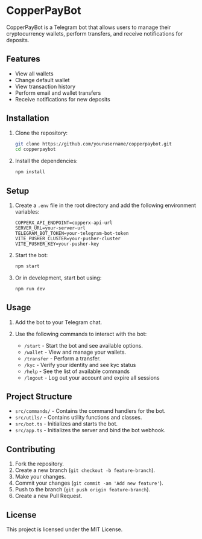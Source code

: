 # CopperPayBot

CopperPayBot is a Telegram bot that allows users to manage their cryptocurrency wallets, perform transfers, and receive notifications for deposits.

## Features

- View all wallets
- Change default wallet
- View transaction history
- Perform email and wallet transfers
- Receive notifications for new deposits

## Installation

1. Clone the repository:

    ```bash
    git clone https://github.com/yourusername/copperpaybot.git
    cd copperpaybot
    ```

2. Install the dependencies:

    ```bash
    npm install
    ```

## Setup

1. Create a `.env` file in the root directory and add the following environment variables:

    ```env
    COPPERX_API_ENDPOINT=copperx-api-url
    SERVER_URL=your-server-url
    TELEGRAM_BOT_TOKEN=your-telegram-bot-token
    VITE_PUSHER_CLUSTER=your-pusher-cluster
    VITE_PUSHER_KEY=your-pusher-key
    ```

2. Start the bot:

    ```bash
    npm start
    ```

3. Or in development, start bot using:

    ```bash
    npm run dev
    ```

## Usage

1. Add the bot to your Telegram chat.
2. Use the following commands to interact with the bot:

    - `/start` - Start the bot and see available options.
    - `/wallet` - View and manage your wallets.
    - `/transfer` - Perform a transfer.
    - `/kyc` - Verify your identity and see kyc status
    - `/help` - See the list of available commands
    - `/logout` - Log out your account and expire all sessions

## Project Structure

- `src/commands/` - Contains the command handlers for the bot.
- `src/utils/` - Contains utility functions and classes.
- `src/bot.ts` - Initializes and starts the bot.
- `src/app.ts` - Initializes the server and bind the bot webhook.

## Contributing

1. Fork the repository.
2. Create a new branch (`git checkout -b feature-branch`).
3. Make your changes.
4. Commit your changes (`git commit -am 'Add new feature'`).
5. Push to the branch (`git push origin feature-branch`).
6. Create a new Pull Request.

## License

This project is licensed under the MIT License.